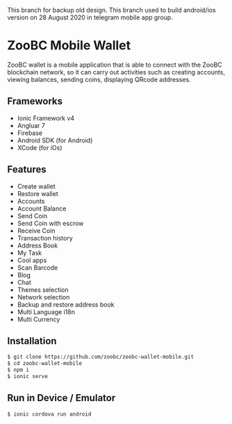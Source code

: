 This branch for backup old design. This branch used to build android/ios version on 28 August 2020 in telegram mobile app group.

# ZooBC Mobile Wallet   
ZooBC wallet is a mobile application that is able to connect with the ZooBC blockchain network, so it can carry out activities such as creating accounts, viewing balances, sending coins, displaying QRcode addresses.  
   
## Frameworks
  - Ionic Framework v4
  - Angluar 7
  - Firebase
  - Android SDK (for Android)
  - XCode (for iOs)

## Features
- Create wallet
- Restore wallet
- Accounts
- Account Balance
- Send Coin
- Send Coin with escrow
- Receive Coin 
- Transaction history
- Address Book
- My Task
- Cool apps
- Scan Barcode
- Blog
- Chat
- Themes selection
- Network selection
- Backup and restore address book
- Multi Language i18n
- Multi Currency


## Installation
```sh
$ git clone https://github.com/zoobc/zoobc-wallet-mobile.git
$ cd zoobc-wallet-mobile
$ npm i
$ ionic serve
```

## Run in Device / Emulator
```sh
$ ionic cordova run android
```
